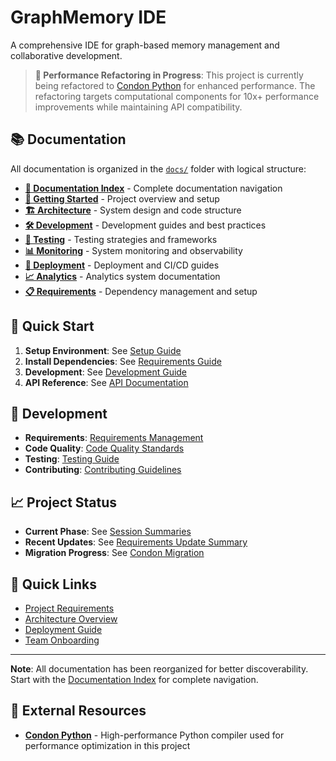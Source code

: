 # GraphMemory IDE

A comprehensive IDE for graph-based memory management and collaborative development.

> **🚀 Performance Refactoring in Progress**: This project is currently being refactored to [Condon Python](https://github.com/exaloop/codon) for enhanced performance. The refactoring targets computational components for 10x+ performance improvements while maintaining API compatibility.

## 📚 Documentation

All documentation is organized in the [`docs/`](docs/) folder with logical structure:

- **[📖 Documentation Index](docs/README.md)** - Complete documentation navigation
- **[🚀 Getting Started](docs/project/README.md)** - Project overview and setup
- **[🏗️ Architecture](docs/architecture/)** - System design and code structure
- **[🛠️ Development](docs/development/)** - Development guides and best practices
- **[🧪 Testing](docs/testing/)** - Testing strategies and frameworks
- **[📊 Monitoring](docs/monitoring/)** - System monitoring and observability
- **[🚀 Deployment](docs/deployment/)** - Deployment and CI/CD guides
- **[📈 Analytics](docs/analytics/)** - Analytics system documentation
- **[📋 Requirements](docs/requirements/)** - Dependency management and setup

## 🚀 Quick Start

1. **Setup Environment**: See [Setup Guide](docs/setup/GITHUB_SETUP.md)
2. **Install Dependencies**: See [Requirements Guide](docs/requirements/REQUIREMENTS_OVERVIEW.md)
3. **Development**: See [Development Guide](docs/development/README.md)
4. **API Reference**: See [API Documentation](docs/api/API_GUIDE.md)

## 🔧 Development

- **Requirements**: [Requirements Management](docs/requirements/REQUIREMENTS_OVERVIEW.md)
- **Code Quality**: [Code Quality Standards](docs/development/CODE_QUALITY_IMPROVEMENT_SUMMARY.md)
- **Testing**: [Testing Guide](docs/testing/test-summary.md)
- **Contributing**: [Contributing Guidelines](docs/project/CONTRIBUTING.md)

## 📈 Project Status

- **Current Phase**: See [Session Summaries](docs/summaries/)
- **Recent Updates**: See [Requirements Update Summary](docs/requirements/REQUIREMENTS_UPDATE_SUMMARY.md)
- **Migration Progress**: See [Condon Migration](docs/condon-migration/README.md)

## 🔗 Quick Links

- [Project Requirements](docs/project/PRD%20-%20GraphMemory-IDE%20-%20Combined.md)
- [Architecture Overview](docs/architecture/ARCHITECTURE_OVERVIEW.md)
- [Deployment Guide](docs/deployment/DEPLOYMENT_GUIDE.md)
- [Team Onboarding](docs/team_onboarding.md)

---

**Note**: All documentation has been reorganized for better discoverability. Start with the [Documentation Index](docs/README.md) for complete navigation.

## 🔗 External Resources

- **[Condon Python](https://github.com/exaloop/codon)** - High-performance Python compiler used for performance optimization in this project 
